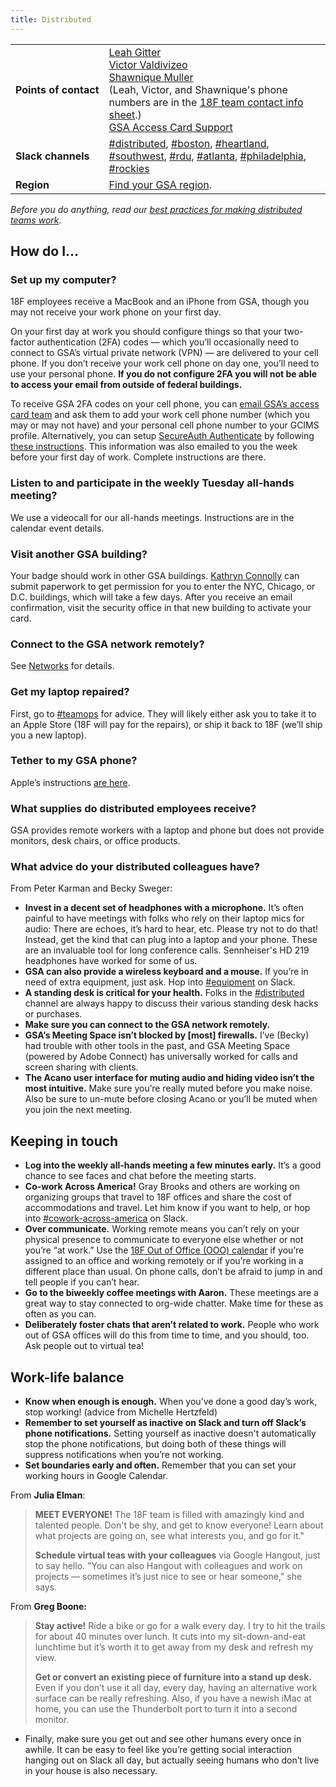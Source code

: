 ```yaml
---
title: Distributed
---
```

<div class="table-wrapper">
  <table class="table-office-metadata">
    <tbody>
      <tr>
        <td class="col-key"><strong>Points&nbsp;of&nbsp;contact</strong></td>
        <td class="col-value">
          <a href="https://civicactions.slack.com/messages/@leahgitter">Leah Gitter</a><br />
          <a href="https://civicactions.slack.com/messages/@vv">Victor Valdivizeo</a><br />
          <a href="https://civicactions.slack.com/messages/@shawnique">Shawnique Muller</a><br />
          (Leah, Victor, and Shawnique's phone numbers are in the <a href="https://docs.google.com/spreadsheets/d/1QqqS_-V44MHyVqRIyHj6Eojg1Oz5EC3fS3j1e3mDrkg/edit#gid=3">18F team contact info sheet</a>.)<br />
          <a href="mailto:accesscard@gsa.gov">GSA Access Card Support</a>
        </td>
      </tr>
      <tr>
        <td class="col-key">
          <strong>Slack&nbsp;channels</strong>
        </td>
        <td class="col-value">
          <a href="https://civicactions.slack.com/messages/distributed/">#distributed</a>,
          <a href="https://civicactions.slack.com/messages/boston/">#boston</a>,
          <a href="https://civicactions.slack.com/messages/heartland/">#heartland</a>,
          <a href="https://civicactions.slack.com/messages/southwest/">#southwest</a>,
          <a href="https://civicactions.slack.com/messages/rdu/">#rdu</a>,
          <a href="https://civicactions.slack.com/messages/atlanta/">#atlanta</a>,
          <a href="https://civicactions.slack.com/messages/philadelphia/">#philadelphia</a>,
          <a href="https://civicactions.slack.com/messages/rockies">#rockies</a>
        </td>
      </tr>
      <tr>
        <td class="col-key"><strong>Region</strong></td>
        <td class="col-value"><a href="http://www.gsa.gov/portal/category/22227">Find your GSA region</a>.</td>
      </tr>
    </tbody>
  </table>
</div>


_Before you do anything, read our [best practices for making distributed teams work](https://18f.gsa.gov/2015/10/15/best-practices-for-distributed-teams/)._


## <a id="how-do-i">How do I&hellip;</a>

### <a id="set-up-my-computer">Set up my computer?</a>

18F employees receive a MacBook and an iPhone from GSA, though you may not receive your work phone on your first day.

On your first day at work you should configure things so that your two-factor authentication (2FA) codes &mdash; which you&rsquo;ll occasionally need to connect to GSA&rsquo;s virtual private network (VPN) &mdash; are delivered to your cell phone. If you don&rsquo;t receive your work cell phone on day one, you&rsquo;ll need to use your personal phone. **If you do not configure 2FA you will not be able to access your email from outside of federal buildings.**

To receive GSA 2FA codes on your cell phone, you can [email GSA&rsquo;s access card team](mailto:accesscard@gsa.gov) and ask them to add your work cell phone number (which you may or may not have) and your personal cell phone number to your GCIMS profile. Alternatively, you can setup [SecureAuth Authenticate](https://itunes.apple.com/us/app/secureauth-otp/id615536686?mt=8) by following [these instructions](/pdfs/setting_up_otp_for_remote_access.pdf). This information was also emailed to you the week before your first day of work. Complete instructions are there.


### <a id="listen-to-all-hands">Listen to and participate in the weekly Tuesday all-hands meeting?</a>

We use a videocall for our all-hands meetings. Instructions are in the calendar event details.


### <a id="visit-another-gsa-building">Visit another GSA building?</a>

Your badge should work in other GSA buildings. <a href="https://civicactions.slack.com/messages/@kathryn/">Kathryn Connolly</a> can submit paperwork to get permission for you to enter the NYC, Chicago, or D.C. buildings, which will take a few days. After you receive an email confirmation, visit the security office in that new building to activate your card.


### <a id="connect-to-gsa">Connect to the GSA network remotely?</a>

See [Networks](/networks) for details.

### <a id="get-my-laptop-repaired">Get my laptop repaired?</a>

First, go to [#teamops](https://civicactions.slack.com/messages/teamops/) for advice. They will likely either ask you to take it to an Apple Store (18F will pay for the repairs), or ship it back to 18F (we&rsquo;ll ship you a new laptop).

### <a id="tether">Tether to my GSA phone?</a>

Apple&rsquo;s instructions [are here](https://support.apple.com/en-us/HT204023).

### <a id="supplies">What supplies do distributed employees receive?</a>

GSA provides remote workers with a laptop and phone but does not provide monitors, desk chairs, or office products.


### <a id="advice">What advice do your distributed colleagues have?</a>

From Peter Karman and Becky Sweger:

- **Invest in a decent set of headphones with a microphone.** It&rsquo;s often painful to have meetings with folks who rely on their laptop mics for audio: There are echoes, it&rsquo;s hard to hear, etc. Please try not to do that! Instead, get the kind that can plug into a laptop and your phone. These are an invaluable tool for long conference calls. Sennheiser's HD 219 headphones have worked for some of us.
- **GSA can also provide a wireless keyboard and a mouse.** If you&rsquo;re in need of extra equipment, just ask. Hop into [#equipment](https://civicactions.slack.com/messages/equipment/) on Slack.
- **A standing desk is critical for your health.** Folks in the [#distributed](https://civicactions.slack.com/messages/distributed/) channel are always happy to discuss their various standing desk hacks or purchases.
- **Make sure you can connect to the GSA network remotely.**
- **GSA&rsquo;s Meeting Space isn&rsquo;t blocked by [most] firewalls.** I&rsquo;ve (Becky) had trouble with other tools in the past, and GSA Meeting Space (powered by Adobe Connect) has universally worked for calls and screen sharing with clients.
- **The Acano user interface for muting audio and hiding video isn&rsquo;t the most intuitive.** Make sure you&rsquo;re really muted before you make noise. Also be sure to un-mute before closing Acano or you&rsquo;ll be muted when you join the next meeting.

## Keeping in touch

- **Log into the weekly all-hands meeting a few minutes early.** It&rsquo;s a good chance to see faces and chat before the meeting starts.
- **Co-work Across America!** Gray Brooks and others are working on organizing groups that travel to 18F offices and share the cost of accommodations and travel. Let him know if you want to help, or hop into [#cowork-across-america](https://civicactions.slack.com/messages/cowork-across-america/) on Slack.
- **Over communicate.** Working remote means you can&rsquo;t rely on your physical presence to communicate to everyone else whether or not you&rsquo;re &ldquo;at work.&rdquo; Use the [18F Out of Office (OOO) calendar](https://www.google.com/calendar/embed?src=gsa.gov_bth7useo0eeiicjgos2di6ph8k%40group.calendar.google.com&ctz=America/New_York) if you&rsquo;re assigned to an office and working remotely or if you&rsquo;re working in a different place than usual. On phone calls, don&rsquo;t be afraid to jump in and tell people if you can&rsquo;t hear.
- **Go to the biweekly coffee meetings with Aaron.**  These meetings are a great way to stay connected to org-wide chatter. Make time for these as often as you can.
- **Deliberately foster chats that aren&rsquo;t related to work.** People who work out of GSA offices will do this from time to time, and you should, too. Ask people out to virtual tea!

## Work-life balance

- **Know when enough is enough.** When you&rsquo;ve done a good day&rsquo;s work, stop working! (advice from Michelle Hertzfeld)
- **Remember to set yourself as inactive on Slack and turn off Slack&rsquo;s phone notifications.** Setting yourself as inactive doesn't automatically stop the phone notifications, but doing both of these things will suppress notifications when you&rsquo;re not working.
- **Set boundaries early and often.** Remember that you can set your working hours in Google Calendar.

From **Julia Elman**:

> **MEET EVERYONE!** The 18F team is filled with amazingly kind and talented people. Don't be shy, and get to know everyone! Learn about what projects are going on, see what interests you, and go for it."
>
>**Schedule virtual teas with your colleagues** via Google Hangout, just to say hello. "You can also Hangout with colleagues and work on projects — sometimes it&rsquo;s just nice to see or hear someone," she says.

From **Greg Boone:**

> **Stay active!** Ride a bike or go for a walk every day. I try to hit the trails for about 40 minutes over lunch. It cuts into my sit-down-and-eat lunchtime but it&rsquo;s worth it to get away from my desk and refresh my view.
>
> **Get or convert an existing piece of furniture into a stand up desk.** Even if you don&rsquo;t use it all day, every day, having an alternative work surface can be really refreshing. Also, if you have a newish iMac at home, you can use the Thunderbolt port to turn it into a second monitor.

- Finally, make sure you get out and see other humans every once in awhile. It can be easy to feel like you&rsquo;re getting social interaction hanging out on Slack all day, but actually seeing humans who don&rsquo;t live in your house is also necessary.
